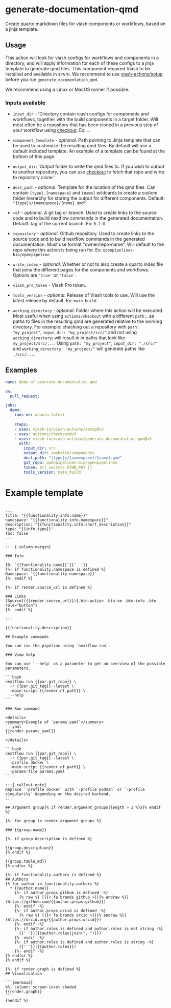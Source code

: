 # generate-documentation-qmd

Create quarto markdown files for viash components or workflows, based on a jinja template.

## Usage

This action will look for viash configs for workflows and components in a directory, 
and will apply information for each of these configs to a jinja template to generate qmd files.
This component required Viash to be installed and available in `$PATH`. We recommend to use [viash-actions/setup](https://github.com/viash-io/viash-actions/tree/main/setup) before you run `generate_documentation_qmd`.

We recommend using a Linux or MacOS runner if possible.

### Inputs available

* `input_dir` - 'Directory contain viash configs for components and workflows, together with the build components in a target folder. Will most often be a repository that has been cloned in a previous step of your workflow using [checkout](https://github.com/marketplace/actions/checkout). Ex: `.`.

* `component_template` - _optional_. Path pointing to Jinja template that can be used to customize the resulting qmd files. By default will use a default included template. An example of a template can be found at the bottom of this page.

* `output_dir`: 'Output folder to write the qmd files to. If you wish to output to another repository, you can use [checkout](https://github.com/marketplace/actions/checkout) to fetch that repo and write to repository clone.'

* `dest_path` - _optional_. Template for the location of the qmd files. Can contain `{type}`, `{namespace}` and `{name}` wildcards to create a custom folder hierarchy for storing the output for different components. Default: `"{type}s/{namespace}/{name}.qmd"`

* `ref` - _optional_. A git tag or branch. Used to create links to the source code and to build nextflow commands in the generated documentation. Default: tag of the current branch. Ex: `0.2.0`

* `repository` - _optional_. Github repository. Used to create links to the source code and to build nextflow commands in the generated documentation. Must use format "owner/repo-name". Will default to the repo where this action is being run for. Ex: `openpipelines-bio/openpipeline`

* `write_index` - _optional_. Whether or not to also create a quarto index file that joins the different pages for the components and workflows. Options are `'true'` or `'false'`.

* `viash_pro_token` - Viash Pro token.

* `tools_version` - _optional_. Release of Viash tools to use. Will use the latest release by default. Ex: `main_build`

* `working_directory` - _optional_. Folder where this action will be executed. Most useful when using
`actions/checkout` with a different `path:`, as paths to files in the resulting qmd
are generated relative to the working directory. For example: checking out a repository 
with `path: "my_project"`, `input_dir: "my_project/src/"` and not using `working_directory`; will
result in in paths that look like `my_project/src/...`. Using `path: "my_project"`, 
`input_dir: "./src/"` and `working_directory: "my_project/"` will generate paths like `./src/...`.

## Examples

```yaml
name: demo of generate-documentation-qmd

on:
  pull_request:

jobs:
  demo:
    runs-on: ubuntu-latest
    
    steps:
    - uses: viash-io/viash-actions/setup@v3
    - uses: actions/checkout@v3
    - uses: viash-io/viash-actions/generate-documentation-qmd@v3
      with:
        input_dir: src
        output_dir: /website/components
        dest_path: "{type}s/{namespace}/{name}.qmd"
        git_repo: openpipelines-bio/openpipelines
        token: ${{ secrets.GTHB_PAT }}
        tools_version: main_build
```

# Example template

````

---
title: "{{functionality.info.name}}"
namespace: "{{functionality.info.namespace}}"
description: "{{functionality.info.short_description}}"
type: "{{info.type}}"
toc: false
---

::: {.column-margin}

### Info

ID: `{{functionality.name}}`{{'  '}}
{%- if functionality.namespace is defined %}
Namespace: `{{functionality.namespace}}`
{%- endif %}

{%- if render.source_url is defined %}

### Links
[Source]({{render.source_url}}){.btn-action .btn-sm .btn-info .btn role="button"}
{%- endif %}

:::

{{functionality.description}}

## Example commands

You can run the pipeline using `nextflow run`.

### View help

You can use `--help` as a parameter to get an overview of the possible parameters.

```bash
nextflow run {{par.git_repo}} \
  -r {{par.git_tag}} -latest \
  -main-script {{render.nf_path}} \
  --help
```

### Run command

<details>
<summary>Example of `params.yaml`</summary>
```yaml
{{render.params_yaml}}
```
</details>

```bash
nextflow run {{par.git_repo}} \
  -r {{par.git_tag}} -latest \
  -profile docker \
  -main-script {{render.nf_path}} \
  -params-file params.yaml
```

:::{.callout-note}
Replace `-profile docker` with `-profile podman` or `-profile singularity` depending on the desired backend.
:::

## Argument group{% if render.argument_groups|length > 1 %}s{% endif %}

{%- for group in render.argument_groups %}

### {{group.name}}

{%- if group.description is defined %}

{{group.description}}
{% endif %}

{{group.table_md}}
{% endfor %}

{%- if functionality.authors is defined %}
## Authors
{% for author in functionality.authors %}
  * {{author.name}}
    {%- if author.props.github is defined -%}
      {% raw %} [{{< fa brands github >}}{% endraw %}](https://github.com/{{author.props.github}})
    {%- endif -%}
    {%- if author.props.orcid is defined -%}
      {% raw %} [{{< fa brands orcid >}}{% endraw %}](https://orcid.org/{{author.props.orcid}})
    {%- endif -%}
    {%- if author.roles is defined and author.roles is not string -%}
      {{' '}}({{author.roles|join(", ")}})
    {%- endif -%}
    {%- if author.roles is defined and author.roles is string -%}
      {{' '}}({{author.roles}})
    {%- endif -%}
{% endfor %}
{% endif %}

{%- if render.graph is defined %}
## Visualisation

```{mermaid}
%%| column: screen-inset-shaded
{{render.graph}}
```
{%endif %}


````